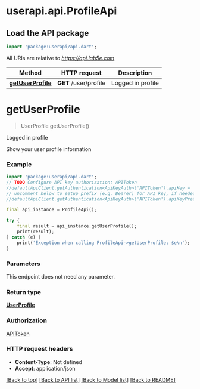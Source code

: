# userapi.api.ProfileApi

## Load the API package
```dart
import 'package:userapi/api.dart';
```

All URIs are relative to *https://api.lab5e.com*

Method | HTTP request | Description
------------- | ------------- | -------------
[**getUserProfile**](ProfileApi.md#getuserprofile) | **GET** /user/profile | Logged in profile


# **getUserProfile**
> UserProfile getUserProfile()

Logged in profile

Show your user profile information

### Example 
```dart
import 'package:userapi/api.dart';
// TODO Configure API key authorization: APIToken
//defaultApiClient.getAuthentication<ApiKeyAuth>('APIToken').apiKey = 'YOUR_API_KEY';
// uncomment below to setup prefix (e.g. Bearer) for API key, if needed
//defaultApiClient.getAuthentication<ApiKeyAuth>('APIToken').apiKeyPrefix = 'Bearer';

final api_instance = ProfileApi();

try { 
    final result = api_instance.getUserProfile();
    print(result);
} catch (e) {
    print('Exception when calling ProfileApi->getUserProfile: $e\n');
}
```

### Parameters
This endpoint does not need any parameter.

### Return type

[**UserProfile**](UserProfile.md)

### Authorization

[APIToken](../README.md#APIToken)

### HTTP request headers

 - **Content-Type**: Not defined
 - **Accept**: application/json

[[Back to top]](#) [[Back to API list]](../README.md#documentation-for-api-endpoints) [[Back to Model list]](../README.md#documentation-for-models) [[Back to README]](../README.md)

